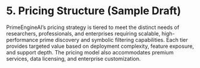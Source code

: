 # 5. Pricing Structure (Sample Draft)

PrimeEngineAI’s pricing strategy is tiered to meet the distinct needs of researchers, professionals, and enterprises requiring scalable, high-performance prime discovery and symbolic filtering capabilities. Each tier provides targeted value based on deployment complexity, feature exposure, and support depth. The pricing model also accommodates premium services, data licensing, and enterprise customization.

